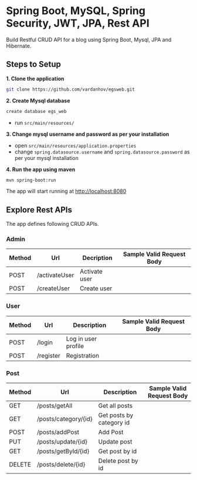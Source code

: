 # Spring Boot, MySQL, Spring Security, JWT, JPA, Rest API

Build Restful CRUD API for a blog using Spring Boot, Mysql, JPA and Hibernate.

## Steps to Setup

**1. Clone the application**

```bash
git clone https://github.com/vardanhov/egsweb.git
```

**2. Create Mysql database**
```bash
create database egs_web
```
- run `src/main/resources/`

**3. Change mysql username and password as per your installation**

+ open `src/main/resources/application.properties`
+ change `spring.datasource.username` and `spring.datasource.password` as per your mysql installation

**4. Run the app using maven**

```bash
mvn spring-boot:run
```
The app will start running at <http://localhost:8080>

## Explore Rest APIs

The app defines following CRUD APIs.

### Admin

| Method | Url | Decription | Sample Valid Request Body | 
| ------ | --- | ---------- | --------------------------- |
| POST   | /activateUser | Activate user |  |
| POST   | /createUser | Create user |  |

### User

| Method | Url | Description | Sample Valid Request Body |
| ------ | --- | ----------- | ------------------------- |
| POST    | /login | Log in  user profile | |
| POST    | /register | Registration | |

### Post

| Method | Url | Description | Sample Valid Request Body |
| ------ | --- | ----------- | ------------------------- |
| GET    | /posts/getAll | Get all posts | |
| GET    | /posts/category/{id} | Get posts by category id | |
| POST    | /posts/addPost | Add Post | |
| PUT    | /posts/update/{id} | Update post | |
| GET    | /posts/getById/{id} | Get post by id | |
| DELETE    | /posts/delete/{id} | Delete post by id | |